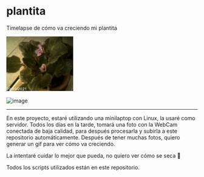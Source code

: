 # plantita
Timelapse de cómo va creciendo mi plantita

![Primera versión](https://github.com/rmaafs/plantita/blob/master/final3.gif?raw=true)

![image](https://user-images.githubusercontent.com/47652130/133953731-6ae09009-99f5-4d41-ae31-c9354ca07415.png)


---

En este proyecto, estaré utilizando una minilaptop con Linux, la usaré como servidor.
Todos los días en la tarde, tomará una foto con la WebCam conectada de baja calidad,
para después procesarla y subirla a este repositorio automáticamente.
Después de tener muchas fotos, quiero generar un gif para ver cómo va creciendo.

La intentaré cuidar lo mejor que pueda, no quiero ver cómo se seca 😬

Todos los scripts utilizados están en este repositorio.
